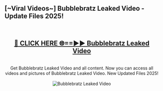<h2>[~Viral Videos~] Bubblebratz Leaked Video - Update Files 2025!</h2>
<br>
<div align="center">
<h2><a href="https://betterlinks.top/A2PfLJ" rel="nofollow">🔴 CLICK HERE 🌐==►► Bubblebratz Leaked Video</a></h2>
<br>
Get Bubblebratz Leaked Video and all content. Now you can access all videos and pictures of Bubblebratz Leaked Video. New Updated Files 2025!
<br>
<br>
<a href="https://betterlinks.top/A2PfLJ" rel="nofollow" data-target="animated-image.originalLink"><img src="https://i.ibb.co.com/WyWwxjT/player-gif2.gif" alt="Bubblebratz Leaked Video" style="max-width: 100%; display: inline-block;" data-target="animated-image.originalImage"></a>
</div>
<br>
